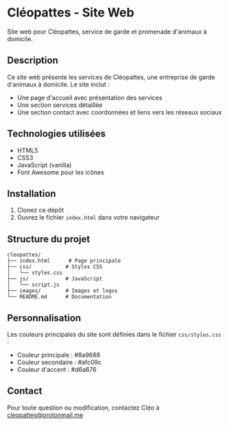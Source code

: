 # Cléopattes - Site Web

Site web pour Cléopattes, service de garde et promenade d'animaux à domicile.

## Description

Ce site web présente les services de Cléopattes, une entreprise de garde d'animaux à domicile. Le site inclut :
- Une page d'accueil avec présentation des services
- Une section services détaillée
- Une section contact avec coordonnées et liens vers les réseaux sociaux

## Technologies utilisées

- HTML5
- CSS3
- JavaScript (vanilla)
- Font Awesome pour les icônes

## Installation

1. Clonez ce dépôt
2. Ouvrez le fichier `index.html` dans votre navigateur

## Structure du projet

```
cleopattes/
├── index.html      # Page principale
├── css/           # Styles CSS
│   └── styles.css
├── js/            # JavaScript
│   └── script.js
├── images/        # Images et logos
└── README.md      # Documentation
```

## Personnalisation

Les couleurs principales du site sont définies dans le fichier `css/styles.css` :
- Couleur principale : #8a9688
- Couleur secondaire : #afc09c
- Couleur d'accent : #d6a676

## Contact

Pour toute question ou modification, contactez Cléo à cleopattes@protonmail.me 